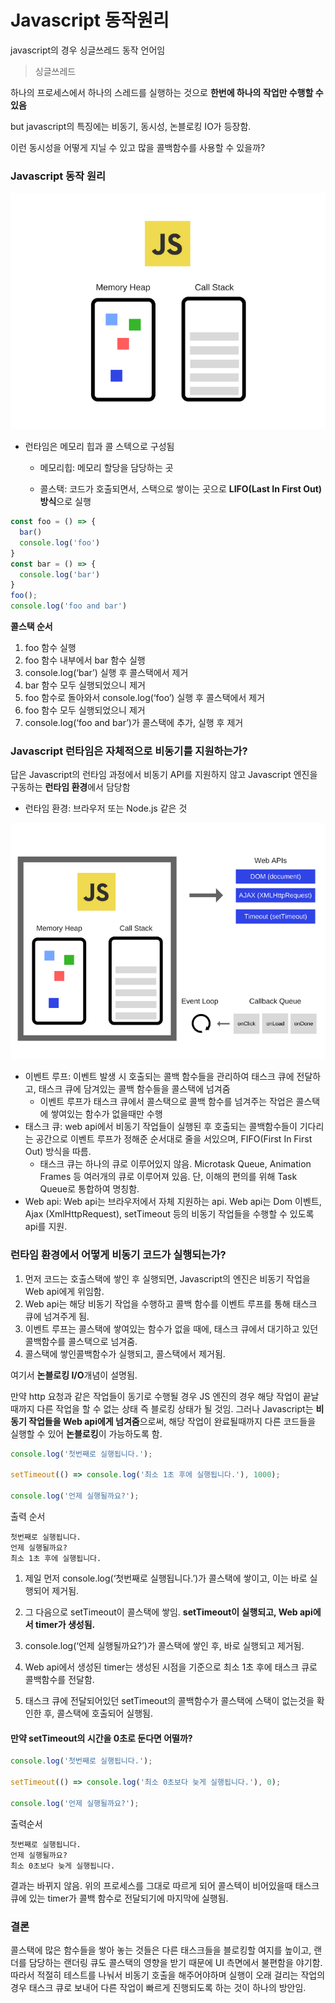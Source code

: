 # Javascript 동작원리

javascript의 경우 싱글쓰레드 동작 언어임

> 싱글쓰레드

  하나의 프로세스에서 하나의 스레드를 실행하는 것으로 **한번에 하나의 작업만 수행할 수 있음**

but javascript의 특징에는 비동기, 동시성, 논블로킹 IO가 등장함.

이런 동시성을 어떻게 지닐 수 있고 많을 콜백함수를 사용할 수 있을까?

### Javascript 동작 원리

 ![img](./image/javascript/image1.png)

- 런타임은 메모리 힙과 콜 스텍으로 구성됨

  - 메모리힙: 메모리 할당을 담당하는 곳

  - 콜스택: 코드가 호출되면서, 스택으로 쌓이는 곳으로 **LIFO(Last In First Out)방식**으로 실행

```javascript
const foo = () => {
  bar()
  console.log('foo')
}
const bar = () => {
  console.log('bar')
}
foo();
console.log('foo and bar')
```


**콜스택 순서**

1. foo 함수 실행
2. foo 함수 내부에서 bar 함수 실행
3. console.log(‘bar’) 실행 후 콜스택에서 제거
4. bar 함수 모두 실행되었으니 제거
5. foo 함수로 돌아와서 console.log(‘foo’) 실행 후 콜스택에서 제거
6. foo 함수 모두 실행되었으니 제거
7. console.log(‘foo and bar’)가 콜스택에 추가, 실행 후 제거


### Javascript 런타임은 자체적으로 비동기를 지원하는가?

답은 Javascript의 런타임 과정에서 비동기 API를 지원하지 않고 Javascript 엔진을 구동하는 **런타임 환경**에서 담당함

- 런타임 환경: 브라우저 또는 Node.js 같은 것

![img](./image/javascript/image2.png)

- 이벤트 루프: 이벤트 발생 시 호출되는 콜백 함수들을 관리하여 태스크 큐에 전달하고, 태스크 큐에 담겨있는 콜백 함수들을 콜스택에 넘겨줌
   - 이벤트 루프가 태스크 큐에서 콜스택으로 콜백 함수를 넘겨주는 작업은 콜스택에 쌓여있는 함수가 없을때만 수행
- 태스크 큐: web api에서 비동기 작업들이 실행된 후 호출되는 콜백함수들이 기다리는 공간으로 이벤트 루프가 정해준 순서대로 줄을 서있으며, FIFO(First In First Out) 방식을 따름.
   - 태스크 큐는 하나의 큐로 이루어있지 않음. Microtask Queue, Animation Frames 등 여러개의 큐로 이루어져 있음. 단, 이해의 편의를 위해 Task Queue로 통합하여 명칭함.
- Web api: Web api는 브라우저에서 자체 지원하는 api.  Web api는 Dom 이벤트, Ajax (XmlHttpRequest), setTimeout 등의 비동기 작업들을 수행할 수 있도록 api를 지원.

 

### 런타임 환경에서 어떻게 비동기 코드가 실행되는가?

1. 먼저 코드는 호출스택에 쌓인 후 실행되면, Javascript의 엔진은 비동기 작업을 Web api에게 위임함.
2. Web api는 해당 비동기 작업을 수행하고 콜백 함수를 이벤트 루프를 통해 태스크 큐에 넘겨주게 됨.
3. 이벤트 루프는 콜스택에 쌓여있는 함수가 없을 때에, 태스크 큐에서 대기하고 있던 콜백함수를 콜스택으로 넘겨줌.
4. 콜스택에 쌓인콜백함수가 실행되고, 콜스택에서 제거됨.

여기서  **논블로킹 I/O**개념이 설명됨.

만약 http 요청과 같은 작업들이 동기로 수행될 경우 JS 엔진의 경우 해당 작업이 끝날때까지 다른 작업을 할 수 없는 상태 즉 블로킹 상태가 될 것임. 그러나 Javascript는 **비동기 작업들을 Web api에게 넘겨줌**으로써, 해당 작업이 완료될때까지 다른 코드들을 실행할 수 있어 **논블로킹**이 가능하도록 함.

```javascript
console.log('첫번째로 실행됩니다.');

setTimeout(() => console.log('최소 1초 후에 실행됩니다.'), 1000);

console.log('언제 실행될까요?');
```

출력 순서

```
첫번째로 실행됩니다.
언제 실행될까요?
최소 1초 후에 실행됩니다.
```

1. 제일 먼저 console.log(‘첫번째로 실행됩니다.’)가 콜스택에 쌓이고, 이는 바로 실행되어 제거됨.

2. 그 다음으로 setTimeout이 콜스택에 쌓임. **setTimeout이 실행되고, Web api에서 timer가 생성됨.**

3. console.log(‘언제 실행될까요?’)가 콜스택에 쌓인 후, 바로 실행되고 제거됨.

4. Web api에서 생성된 timer는 생성된 시점을 기준으로 최소 1초 후에 태스크 큐로 콜백함수를 전달함.

5. 태스크 큐에 전달되어있던 setTimeout의 콜백함수가 콜스택에 스택이 없는것을 확인한 후, 콜스택에 호출되어 실행됨.

   

#### 만약 setTimeout의 시간을 0초로 둔다면 어떨까?

```javascript
console.log('첫번째로 실행됩니다.');

setTimeout(() => console.log('최소 0초보다 늦게 실행됩니다.'), 0);

console.log('언제 실행될까요?');
```

출력순서

```
첫번째로 실행됩니다.
언제 실행될까요?
최소 0초보다 늦게 실행됩니다.
```

결과는 바뀌지 않음. 위의 프로세스를 그대로 따르게 되어 콜스텍이 비어있을때 태스크 큐에 있는 timer가 콜백 함수로 전달되기에 마지막에 실행됨.

### 결론

콜스택에 많은 함수들을 쌓아 놓는 것들은 다른 태스크들을 블로킹할 여지를 높이고, 랜더를 담당하는 랜더링 큐도 콜스택의 영향을 받기 때문에 UI 측면에서 불편함을 야기함. 따라서 적절히 테스트를 나눠서 비동기 호출을 해주어야하며 실행이 오래 걸리는 작업의 경우 태스크 큐로 보내어 다른 작업이 빠르게 진행되도록 하는 것이 하나의 방안임.